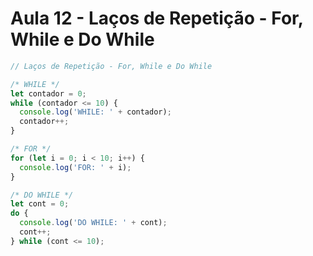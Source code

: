 # Aula 12 - Laços de Repetição - For, While e Do While

```jsx
// Laços de Repetição - For, While e Do While

/* WHILE */
let contador = 0;
while (contador <= 10) {
  console.log('WHILE: ' + contador);
  contador++;
}

/* FOR */
for (let i = 0; i < 10; i++) {
  console.log('FOR: ' + i);
}

/* DO WHILE */
let cont = 0;
do {
  console.log('DO WHILE: ' + cont);
  cont++;
} while (cont <= 10);
```